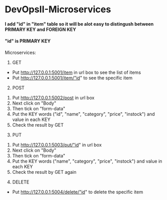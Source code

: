 # DevOpsII-Microservices
<h4> I add "id" in "item" table so it will be alot easy to distingush between PRIMARY KEY and FOREIGN KEY </h4>
<h4> "id" is PRIMARY KEY </h4>

Microservices:
1. GET
- Put http://127.0.0.1:5001/item in url box to see the list of items
- Put http://127.0.0.1:5001/item/"id" to see the specific item

2. POST
1) Put http://127.0.0.1:5002/post in url box 
2) Next click on "Body"
3) Then tick on "form-data"
4) Put the KEY words ("id", "name", "category", "price", "instock") and value in each KEY
5) Check the result by GET

3. PUT
1) Put http://127.0.0.1:5003/put/"id" in url box 
2) Next click on "Body"
3) Then tick on "form-data"
4) Put the KEY words ("name", "category", "price", "instock") and value in each KEY
5) Check the result by GET again

4. DELETE
- Put http://127.0.0.1:5004/delete/"id" to delete the specific item
